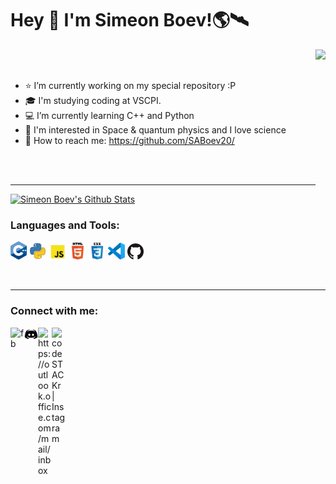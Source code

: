 <h1> Hey 👋 I'm Simeon Boev!🌎🛰️</h1> 


<img align = "right" height = "250px" src = "https://c.tenor.com/DBqjevyA2o4AAAAd/bongo-cat-codes.gif">

<br>
<br>

- ⭐ I’m currently working on my special repository :P
- 🎓 I'm studying coding at VSCPI.
- 💻 I’m currently learning C++ and Python
- 🔭 I'm interested in Space & quantum physics and I love science <!-- England is my city -->
- 📡 How to reach me: https://github.com/SABoev20/ <!-- just kidding :P -->
<!-- And I love trolling people and leaving eastereggs -->

<br>
<br>

<hr>
  
  <a href="https://github.com/saboev20/github-readme-stats"><img alt="Simeon Boev's Github Stats" src="https://github-readme-stats.vercel.app/api?username=saboev20&show_icons=true&count_private=true&theme=react&hide_border=true&bg_color=0D1117" /></a>

 ### Languages and Tools:


<code><img alt="CPP" width="26px" src="https://github.com/SABoev20/SABoev20/blob/main/306px-ISO_C%2B%2B_Logo.svg.png" ></code>
<code><img alt="PY" width="27px" src="https://github.com/SABoev20/SABoev20/blob/main/267_Python-512.webp" ></code>
<code><img alt="JS" width="29px" src="https://github.com/SABoev20/SABoev20/blob/main/JS%20icon.png" ></code>
<code><img alt="HTML5" width="27px" src="https://raw.githubusercontent.com/github/explore/80688e429a7d4ef2fca1e82350fe8e3517d3494d/topics/html/html.png" ></code>
<code><img alt="CSS3" width="27px" src="https://raw.githubusercontent.com/github/explore/80688e429a7d4ef2fca1e82350fe8e3517d3494d/topics/css/css.png" ></code>
<code><img alt="Visual Studio Code" width="27px" src="https://raw.githubusercontent.com/github/explore/80688e429a7d4ef2fca1e82350fe8e3517d3494d/topics/visual-studio-code/visual-studio-code.png"></code>
<code><img  alt="GitHub" width="26px" src="https://raw.githubusercontent.com/github/explore/78df643247d429f6cc873026c0622819ad797942/topics/github/github.png" ></code>
  
 <br>
 <hr>


  ### Connect with me:
<p align = "left">
<a href ="http://www.youtube.com" ><img align="left" alt="fb" width="22px" src="https://cdn.jsdelivr.net/npm/simple-icons@v3/icons/youtube.svg" /><a/>
<a href ="https://discord.com/"><img align="left" alt="codeSTACKr | Discord" width="22px" src="https://github.com/SABoev20/SABoev20/blob/main/Discord%20Black%20logo.png" /><a/>
<img align="left" alt="https://outlook.office.com/mail/inbox" width="22px" src="https://cdn.jsdelivr.net/npm/simple-icons@v3/icons/twitter.svg" />
<img align="left" alt="codeSTACKr | Instagram" width="22px" src="https://cdn.jsdelivr.net/npm/simple-icons@v3/icons/instagram.svg" />
 </p>
<br>
 
